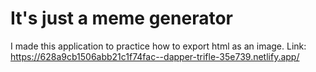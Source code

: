 # It's just a meme generator
I made this application to practice how to export html as an image.
Link: https://628a9cb1506abb21c1f74fac--dapper-trifle-35e739.netlify.app/
